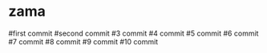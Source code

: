 # zama
#first commit
#second commit
#3 commit
#4 commit
#5 commit
#6 commit
#7 commit
#8 commit
#9 commit
#10 commit